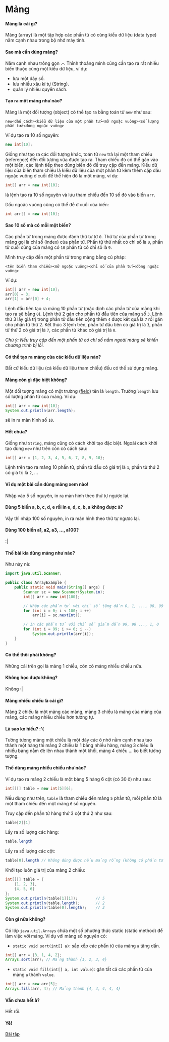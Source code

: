 # Mảng

#### Mảng là cái gì?

Mảng (array) là một tập hợp các phần tử có cùng kiểu dữ liệu (data type) nằm cạnh nhau trong bộ nhớ máy tính.

#### Sao mà cần dùng mảng?

Nằm cạnh nhau trông gọn .-. Thỉnh thoảng mình cũng cần tạo ra rất nhiều biến thuộc cùng một kiểu dữ liệu, ví dụ:
- lưu một dãy số.
- lưu nhiều xâu kí tự (String).
- quản lý nhiều quyển sách.

#### Tạo ra một mảng như nào?

Mảng là một đối tượng (object) có thể tạo ra bằng toán tử `new` như sau:

```
new<dấu cách><kiểu dữ liệu của một phần tử><mở ngoặc vuông><số lượng phần tử><đóng ngoặc vuông>
```

Ví dụ tạo ra 10 số nguyên:
```java
new int[10];
```

Giống như tạo ra các đối tượng khác, toán tử `new` trả lại một tham chiếu (reference) đến đối tượng vừa được tạo ra. Tham chiếu đó có thể gán vào một biến, các lệnh tiếp theo dùng biến đó để truy cập đến mảng. Kiểu dữ liệu của biến tham chiếu là kiểu dữ liệu của một phần tử kèm thêm cặp dấu ngoặc vuông ở cuối để thể hiện đó là một mảng, ví dụ:

```java
int[] arr = new int[10];
```

là lệnh tạo ra 10 số nguyên và lưu tham chiếu đến 10 số đó vào biến `arr`.

Dấu ngoặc vuông cũng có thể để ở cuối của biến:
```java
int arr[] = new int[10];
```

#### Sao 10 số mà có mỗi một biến?

Các phần tử trong mảng được đánh thứ tự từ `0`. Thứ tự của phần tử trong mảng gọi là chỉ số (index) của phần tử. Phần tử thứ nhất có chỉ số là `0`, phần tử cuối cùng của mảng có `10` phần tử có chỉ số là `9`.

Mình truy cập đến một phần tử trong mảng bằng cú pháp:

```
<tên biến tham chiếu><mở ngoặc vuông><chỉ số của phần tử><đóng ngoặc vuông>
```

Ví dụ:
```java
int[] arr = new int[10];
arr[0] = 3;
arr[1] = arr[0] + 4;
```

Lệnh đầu tiên tạo ra mảng 10 phần tử (mặc định các phần tử của mảng khi tạo ra sẽ bằng `0`). Lệnh thứ 2 gán cho phần tử đầu tiên của mảng số `3`. Lệnh thứ 3 lấy giá trị trong phần tử đầu tiên cộng thêm `4` được kết quả là `7` rồi gán cho phần tử thứ 2. Kết thúc 3 lệnh trên, phần tử đầu tiên có giá trị là `3`, phần tử thứ 2 có giá trị là `7`, các phần tử khác có giá trị là `0`.

*Chú ý: Nếu truy cập đến một phần tử có chỉ số nằm ngoài mảng sẽ khiến chương trình bị lỗi.*

#### Có thể tạo ra mảng của các kiểu dữ liệu nào?
Bất cứ kiểu dữ liệu (cả kiểu dữ liệu tham chiếu) đều có thể sử dụng mảng.

#### Mảng còn gì đặc biệt không?

Một đối tượng mảng có một trường ([field](../../terminology.md)) tên là `length`. Trường `length` lưu số lượng phần tử của mảng. Ví dụ:

```java
int[] arr = new int[10];
System.out.println(arr.length);
```

sẽ in ra màn hình số `10`.

#### Hết chưa?

Giống như `String`, mảng cũng có cách khởi tạo đặc biệt. Ngoài cách khởi tạo dùng `new` như trên còn có cách sau:

```java
int[] arr = {1, 2, 3, 4, 5, 6, 7, 8, 9, 10};
```

Lệnh trên tạo ra mảng 10 phần tử, phần tử đầu có giá trị là `1`, phần tử thứ 2 có giá trị là `2`, ...

#### Ví dụ một bài cần dùng mảng xem nào!

Nhập vào 5 số nguyên, in ra màn hình theo thứ tự ngược lại.

#### Dùng 5 biến a, b, c, d, e rồi in e, d, c, b, a không được à?

Vậy thì nhập 100 số nguyên, in ra màn hình theo thứ tự ngược lại.

#### Dùng 100 biến a1, a2, a3, ..., a100?

:\|

#### Thế bài kia dùng mảng như nào?
Như này nè:

```java
import java.util.Scanner;

public class ArrayExample {
    public static void main(String[] args) {
        Scanner sc = new Scanner(System.in);
        int[] arr = new int[100];

        // Nhập các phần tử với chỉ số tăng dần 0, 1, ..., 98, 99
        for (int i = 0; i < 100; i ++)
            arr[i] = sc.nextInt();

        // In các phần tử với chỉ số giảm dần 99, 98 ..., 1, 0
        for (int i = 99; i >= 0; i --)
            System.out.println(arr[i]);
    }
}
```

#### Có thế thôi phải không?

Những cái trên gọi là mảng 1 chiều, còn có mảng nhiều chiều nữa.

#### Không học được không?

Không :\|

#### Mảng nhiều chiều là cái gì?

Mảng 2 chiều là một mảng các mảng, mảng 3 chiều là mảng của mảng của mảng, các mảng nhiều chiều hơn tương tự.

#### Là sao ko hiểu? :'(

Tưởng tượng mảng một chiều là một dãy các ô nhớ nằm cạnh nhau tạo thành một hàng thì mảng 2 chiều là 1 bảng nhiều hàng, mảng 3 chiều là nhiều bảng nằm đè lên nhau thành một khối, mảng 4 chiều ... ko biết tưởng tượng.

#### Thế dùng mảng nhiều chiều như nào?

Ví dụ tạo ra mảng 2 chiều là một bảng 5 hàng 6 cột (có 30 ô) như sau:
```java
int[][] table = new int[5][6];
```

Nếu dùng như trên, `table` là tham chiếu đến mảng `5` phần tử, mỗi phần tử là một tham chiếu đến một mảng `6` số nguyên.

Truy cập đến phần tử hàng thứ 3 cột thứ 2 như sau:
```java
table[2][1]
```

Lấy ra số lượng các hàng:
```java
table.length
```

Lấy ra số lượng các cột:
```java
table[0].length // Không dùng được nếu mảng rỗng (không có phần tử chỉ số 0)
```

Khởi tạo luôn giá trị của mảng 2 chiều:

```java
int[][] table = {
    {1, 2, 3},
    {4, 5, 6}
};
System.out.println(table[1][1]);        // 5
System.out.println(table.length);       // 2
System.out.println(table[0].length);    // 3
```

#### Còn gì nữa không?

Có lớp `java.util.Arrays` chứa một số phương thức static (static method) để làm việc với mảng. Ví dụ với mảng số nguyên có:
- `static void sort(int[] a)`: sắp xếp các phần tử của mảng `a` tăng dần.

```java
int[] arr = {3, 1, 4, 2};
Arrays.sort(arr); // Mảng thành {1, 2, 3, 4}
```

- `static void fill(int[] a, int value)`: gán tất cả các phần tử của mảng `a` thành `value`.

```java
int[] arr = new arr[5];
Arrays.fill(arr, 4); // Mảng thành {4, 4, 4, 4, 4}
```

#### Vẫn chưa hết à?

Hết rồi.

#### Yê!

[Bài tập](exercise.md)
